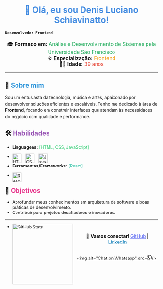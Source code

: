 

# <h1 style="color: #4A90E2; text-align: center;">👋 Olá, eu sou Denis Luciano Schiavinatto!</h1>

**`Desenvolvedor Frontend`**
<p style="text-align: center; font-size: 1.2em;">
🎓 <strong>Formado em:</strong> <span style="color: #27ae60;">Análise e Desenvolvimento de Sistemas pela Universidade São Francisco</span> <br/>
⚙️ <strong>Especialização:</strong> <span style="color: #f39c12;">Frontend</span> <br/>
🧑‍💻 <strong>Idade:</strong> <span style="color: #e74c3c;">39 anos</span>
</p>

---

## 🚀 <span style="color: #3498db;">Sobre mim</span>
<p style="line-height: 1.5;">
Sou um entusiasta da tecnologia, música e artes, apaixonado por desenvolver soluções eficientes e escaláveis. Tenho me dedicado à área de <strong>Frontend</strong>, focando em construir interfaces que atendam às necessidades do negócio com qualidade e performance.
</p>

## 🛠️ <span style="color: #9b59b6;">Habilidades</span>
- <strong>Linguagens:</strong> <span style="color: #2ecc71;">[HTML, CSS, JavaScript]</span>
- <img 
    align="left" 
    alt="HTML"
    title="HTML" 
    width="30px" 
    style="padding-right: 10px;" 
    src="https://cdn.jsdelivr.net/gh/devicons/devicon@latest/icons/html5/html5-original.svg" 
/>
<img 
    align="left" 
    alt="CSS" 
    title="CSS"
    width="30px" 
    style="padding-right: 10px;" 
    src="https://cdn.jsdelivr.net/gh/devicons/devicon@latest/icons/css3/css3-original.svg" 
/>
<img 
    align="left" 
    alt="JavaScript" 
    title="JavaScript"
    width="30px" 
    style="padding-right: 10px;" 
    src="https://cdn.jsdelivr.net/gh/devicons/devicon@latest/icons/javascript/javascript-original.svg" 
/>

- <strong>Ferramentas/Frameworks:</strong> <span style="color: #1abc9c;">[React]</span>
- <img 
    align="left" 
    alt="React"
    title="React" 
    width="30px" 
    style="padding-right: 10px;" 
    src="https://cdn.jsdelivr.net/gh/devicons/devicon@latest/icons/react/react-original.svg" 
/> 

## 🎯 <span style="color: #e84393;">Objetivos</span>
- Aprofundar meus conhecimentos em arquitetura de software e boas práticas de desenvolvimento.  
- Contribuir para projetos desafiadores e inovadores.  

---
 - <img 
    align="left" 
    alt="GitHub Stats" 
    height="200" 
    style="padding-right: 10px;" 
    src="https://github-readme-stats.vercel.app/api?username=denisschiavinatto&show_icons=true&theme=tokyonight&include_all_commits=true&locale=pt-br" 
  />
<p style="text-align: center; font-size: 1.1em;">
💬 <strong>Vamos conectar!</strong>  
<a href="https://github.com/denisschiavinatto" style="color: #5865F2;">GitHub</a> | <a href="www.linkedin.com/in/denis-schiavinatto-7b039837" style="color: #0077B5;">LinkedIn</a>
</p>

<br><a aria-label="Chat on Whatsapp" href="https://wa.me/5511975954285">
<img alt="Chat on Whatsapp" src=<svg xmlns="http://www.w3.org/2000/svg" width="16" height="16" fill="currentColor" class="bi bi-whatsapp" viewBox="0 0 16 16">
  <path d="M13.601 2.326A7.85 7.85 0 0 0 7.994 0C3.627 0 .068 3.558.064 7.926c0 1.399.366 2.76 1.057 3.965L0 16l4.204-1.102a7.9 7.9 0 0 0 3.79.965h.004c4.368 0 7.926-3.558 7.93-7.93A7.9 7.9 0 0 0 13.6 2.326zM7.994 14.521a6.6 6.6 0 0 1-3.356-.92l-.24-.144-2.494.654.666-2.433-.156-.251a6.56 6.56 0 0 1-1.007-3.505c0-3.626 2.957-6.584 6.591-6.584a6.56 6.56 0 0 1 4.66 1.931 6.56 6.56 0 0 1 1.928 4.66c-.004 3.639-2.961 6.592-6.592 6.592m3.615-4.934c-.197-.099-1.17-.578-1.353-.646-.182-.065-.315-.099-.445.099-.133.197-.513.646-.627.775-.114.133-.232.148-.43.05-.197-.1-.836-.308-1.592-.985-.59-.525-.985-1.175-1.103-1.372-.114-.198-.011-.304.088-.403.087-.088.197-.232.296-.346.1-.114.133-.198.198-.33.065-.134.034-.248-.015-.347-.05-.099-.445-1.076-.612-1.47-.16-.389-.323-.335-.445-.34-.114-.007-.247-.007-.38-.007a.73.73 0 0 0-.529.247c-.182.198-.691.677-.691 1.654s.71 1.916.81 2.049c.098.133 1.394 2.132 3.383 2.992.47.205.84.326 1.129.418.475.152.904.129 1.246.08.38-.058 1.171-.48 1.338-.943.164-.464.164-.86.114-.943-.049-.084-.182-.133-.38-.232"/>
</svg>/>
<a/><br/>
